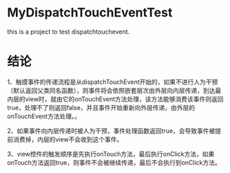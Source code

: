 # MyDispatchTouchEventTest
this is a project to test dispatchtouchevent.


# 结论

1、触摸事件的传递流程是从dispatchTouchEvent开始的，如果不进行人为干预（默认返回父类同名函数），则事件将会依照嵌套层次由外层向内层传递，到达最内层的view时，就由它的onTouchEvent方法处理，该方法能够消费该事件则返回true，处理不了则返回false，并且事件开始重新向外层传递，由外层的onTouchEvent方法处理。。

2、如果事件向内层传递时被人为干预，事件处理函数返回true，会导致事件被提前消费掉，内层的view不会收到这个事件。

3、view控件的触发顺序是先执行onTouch方法，最后执行onClick方法，如果onTouch方法返回true，则事件不会被继续传递，最后不会执行到onClick方法。
